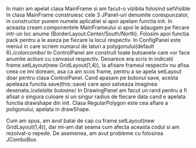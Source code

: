 In main am apelat clasa MainFrame si am facut-o vizibila folosind setVisible
In clasa MainFrame construiesc cele 3 JPanel-uri denumite corespunzator, in constructor punem numele aplicatiei si apoi apelam functia init. In aceasta cream componentele MainFrameului si apoi le adaugam pe fiecare intr-un loc anume (BorderLayout.Center/South/North). Folosim apoi functia pack pentru a le aseza pe fiecare la locul respectiv.
In ConfigPanel este meniul in care scriem numarul de laturi a polygonului(default 6)./*colorcombo*/
In ControlPanel am construit toate butoanele care vor face anumite actiuni cu canvasul respectiv.
Deoarece era scris in indicatii frame.setLayout(new GridLayout(1,4)), la afisare frameul respectiv nu afisa ceea ce imi doream, asa ca am scos frame, pentru a se apela setLayout doar pentru clasa ControlPanel. Cand apasam pe butonul save, acesta apeleaza functia save(this::save) care apoi salveaza imaginea desenata./*celelalte butoane*/
In DrawingPanel am facut un rand pentru a fi afisat o singura culoare si un singur radius de fiecare data cand e apelata functia drawshape din init.
Clasa RegularPolygon este cea aflare a poligonului, apelata in drawShape.

Cum am spus, am avut batai de cap cu frame.setLayout(new GridLayout(1,4)), dar mi-am dat seama cum afecta aceasta codul si am rezolvat-o repede. De asemenea, am avut probleme cu folosirea JComboBox.